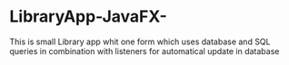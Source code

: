 # LibraryApp-JavaFX-
This is small Library app whit one form which uses database and SQL queries in combination with listeners for automatical update in database 
